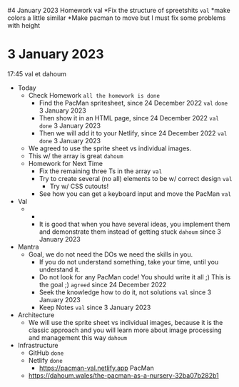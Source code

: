 #4 January 2023
Homework val
  *Fix the structure of spreetshits `val`
    *make colors a little similar
  *Make pacman to move but I must fix some problems with height



# 3 January 2023

17:45 val et dahoum

* Today
  * Check Homework `all the homework is done`
    * Find the PacMan spritesheet, since 24 December 2022 `val` `done` 3 January 2023
    * Then show it in an HTML page, since 24 December 2022 `val` `done` 3 January 2023
    * Then we will add it to your Netlify, since 24 December 2022 `val` `done` 3 January 2023
  * We agreed to use the sprite sheet vs individual images.
  * This w/ the array is great `dahoum`
  * Homework for Next Time
    * Fix the remaining three Ts in the array `val`
    * Try to create several (no all) elements to be w/ correct design `val`
      * Try w/ CSS cutouts!
    * See how you can get a keyboard input and move the PacMan `val`
* Val
  * +
    * It is good that when you have several ideas, you implement them and demonstrate them instead of getting stuck `dahoum` since 3 January 2023
* Mantra
  * Goal, we do not need the DOs we need the skills in you.
    * If you do not understand something, take your time, until you understand it.
    * Do not look for any PacMan code! You should write it all ;) This is the goal ;) `agreed` since 24 December 2022
    * Seek the knowledge how to do it, not solutions `val` since 3 January 2023
    * Keep Notes `val` since 3 January 2023
* Architecture
  * We will use the sprite sheet vs individual images, because it is the classic approach and you will learn more about image processing and management this way `dahoum`
* Infrastructure
  * GitHub `done`
  * Netlify `done`
    * https://pacman-val.netlify.app
PacMan
  * https://dahoum.wales/the-pacman-as-a-nursery-32ba07b282b1
